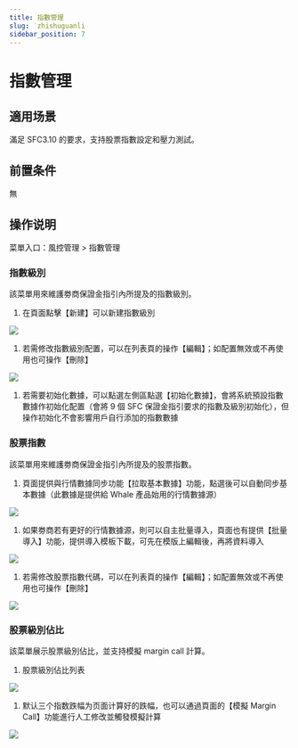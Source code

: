 ```yaml
---
title: 指數管理
slug: ˙zhishuguanli
sidebar_position: 7
---
```



# 指數管理

## 適用场景

滿足 SFC3.10 的要求，支持股票指數設定和壓力測試。

## 前置条件

無

## 操作说明

菜單入口：風控管理 &gt; 指數管理

### 指數級別

該菜單用來維護劵商保證金指引內所提及的指數級別。

1. 在頁面點擊【新建】可以新建指數級別

<img src="/assets/XKHwb1SRdowLN3xkoLbcTJA1nXg.png"/>

1. 若需修改指數級別配置，可以在列表頁的操作【編輯】；如配置無效或不再使用也可操作【刪除】

<img src="/assets/W8lWbfODYon7KBxT42HcXzA1nOf.png"/>

1. 若需要初始化數據，可以點選左側區點選【初始化數據】，會將系統預設指數數據作初始化配置（會將 9 個 SFC 保證金指引要求的指數及級別初始化），但操作初始化不會影響用戶自行添加的指數數據

### 股票指數

該菜單用來維護劵商保證金指引內所提及的股票指數。

1. 頁面提供與行情數據同步功能【拉取基本數據】功能，點選後可以自動同步基本數據（此數據是提供給 Whale 產品始用的行情數據源）

<img src="/assets/TLIibirQZorokNxbr6XcrzsTnNd.png"/>

1. 如果劵商若有更好的行情數據源，則可以自主批量導入，頁面也有提供【批量導入】功能，提供導入模板下載，可先在模版上編輯後，再將資料導入

<img src="/assets/KtjWb9aEDow9loxV5oWcApl7nBh.png"/>

1. 若需修改股票指數代碼，可以在列表頁的操作【編輯】；如配置無效或不再使用也可操作【刪除】

<img src="/assets/JhG1bmMvtoqMIFxhy70cuCqKnth.png"/>

### 股票級別佔比

該菜單展示股票級別佔比，並支持模擬 margin call 計算。

1. 股票級別佔比列表

<img src="/assets/FOLebDog2opgToxC3llckwDYnfb.png"/>

1. 默认三个指数跌幅为页面计算好的跌幅，也可以通過頁面的【模擬 Margin Call】功能進行人工修改並觸發模擬計算

<img src="/assets/YtqVb44g7ovKMwxGShEc9RuWnv6.png"/>


